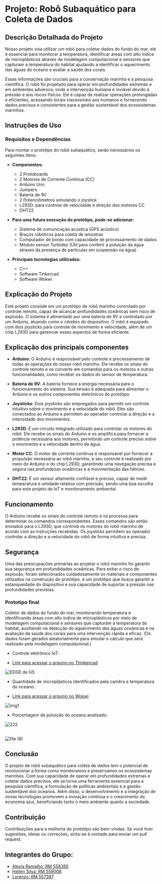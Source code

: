 # Projeto: Robô Subaquático para Coleta de Dados

## Descrição Detalhada do Projeto

Nosso projeto visa utilizar um robô para coletar dados do fundo do mar, ele é essencial para monitorar a temperatura, identificar áreas com alto índice de microplásticos através de modelagem computacional e sensores que capturam a temperatura do habitat ajudando a identificar o aquecimento das águas do oceano e avaliar a saúde dos corais. 

Essas informações são cruciais para a conservação marinha e a pesquisa científica. O robô foi projetado para operar em profundidades extremas e em ambientes adversos, onde a intervenção humana é inviável devido à pressão e aos riscos físicos. Ele é capaz de realizar operações prolongadas e eficientes, acessando locais inacessíveis aos humanos e fornecendo dados precisos e consistentes para a gestão sustentável dos ecossistemas marinhos.

## Instruções de Uso

### Requisitos e Dependências

Para montar o protótipo do robô subaquático, serão necessários os seguintes itens:

- **Componentes:**
  - 2 Protoboards
  - 2 Motores de Corrente Contínua (CC)
  - Arduino Uno
  - Jumpers
  - Bateria de 9V
  - 2 Potenciômetros simulando o joystick
  - L293D: para controle de velocidade e direção dos motores CC
  - DHT22

- **Para uma futura execução do protótipo, pode-se adicionar:**
  - Sistema de comunicação acústica (GPS acústico)
  - Braços robóticos para coleta de amostras 
  - Computador de bordo com capacidade de processamento de dados
  - Módulo sensor Turbidez (Útil para conferir a poluição da água atraves da presença de particulas em suspensão na água)

- **Principais tecnologias utilizadas:**
  - C++
  - Software Tinkercad
  - Software Wokwi


## Explicação do Projeto 

Este projeto consiste em um protótipo de robô marinho controlado por controle remoto, capaz de alcançar profundidades oceânicas sem risco de explosão. O sistema é alimentado por uma bateria de 9V e controlado por um Arduino, atuando como o cérebro do dispositivo. O robô é equipado com dois joysticks para controle de movimento e velocidade, além de um chip L293D para gerenciar esses aspectos de forma eficiente.

## Explicação dos principais componentes

- **Arduino**: O Arduino é responsável pelo controle e processamento de todas as operações do nosso robô marinho. Ele recebe os sinais do controle remoto e os converte em comandos para os motores e outras funcionalidades, como receber os dados do sensor de temperatura.
  
- **Bateria de 9V**: A bateria fornece a energia necessária para o funcionamento do sistema. Sua tensão é adequada para alimentar o Arduino e os outros componentes eletrônicos do protótipo.

- **Joysticks**: Dois joysticks são empregados para permitir um controle intuitivo sobre o movimento e a velocidade do robô. Eles são conectados ao Arduino e permitem ao operador controlar a direção e a intensidade dos movimentos.

- **L293D**: É um circuito integrado utilizado para controlar os motores do robô. Ele recebe os sinais do Arduino e os amplifica para fornecer a potência necessária aos motores, permitindo um controle preciso sobre o movimento e a velocidade dentro da água.

- **Motor CC**: O motor de corrente contínua é responsável por fornecer a propulsão necessária ao robô marinho, e seu controle é realizado por meio do Arduino e do chip L293D, garantindo uma navegação precisa e segura nas profundezas oceânicas e a movimentação das hélices.

- **DHT22**: É um sensor altamente confiável e preciso, capaz de medir temperatura e umidade relativa com precisão, sendo uma boa escolha para este projeto de IoT e monitoramento ambiental.

## Funcionamento

O Arduino recebe os sinais do controle remoto e os processa para determinar os comandos correspondentes. Esses comandos são então enviados para o L293D, que controla os motores do robô marinho de acordo com as instruções recebidas. Os joysticks permitem ao operador controlar a direção e a velocidade do robô de forma intuitiva e precisa.

## Segurança

Uma das preocupações primárias ao projetar o robô marinho foi garantir sua segurança em profundidades oceânicas. Para evitar o risco de explosão, foram selecionados cuidadosamente os materiais e componentes utilizados na construção do protótipo. é um protótipo que busca garantir a estanqueidade do dispositivo e sua capacidade de suportar a pressão nas profundidades previstas.


### Prototipo final 

Coletor de dados do fundo do mar, monitorando temperatura e identificando áreas com alto índice de microplásticos por meio de modelagem computacional e sensores que capturam a temperatura do habitat, auxiliando na detecção do aquecimento das águas oceânicas e na avaliação da saúde dos corais para uma intervenção rápida e eficaz. 
(Os dados foram gerados aleatoriamente para simular o cálculo que será realizado pela modelagem computacional.)




- Controle eletrônico IoT:
  
- [Link para acessar o arquino no Thinkercad](https://www.tinkercad.com/things/3uKhScYulXU-copy-of-edgegs1esr/editel?sharecode=n0zhJN7rcy7qgZrJtA66I9DSjXLWWNllsx8d4GIisNk)


  
![EDGE de GS ](https://github.com/hellen-silvaa/GS__edge_computing/assets/127620071/91e12b7c-9dbf-4cc7-9d0f-45fed4702ae5)




- Quantidade de microplásticos identificados pela camêra e temperatura do oceano:
  
- [Link para acessar o arquino no Wokwi](https://wokwi.com/projects/399439371914634241)

  
![img1](https://github.com/hellen-silvaa/GS__edge_computing/assets/127620071/7584c599-7483-4f98-a10b-981d52d6cd92)



- Porcentagem de poluição do oceano analisado:

![222](https://github.com/hellen-silvaa/GS__edge_computing/assets/127620071/f46d4944-97fa-43f0-83b2-cd92ce86f286)


## 
![file (6)](https://github.com/hellen-silvaa/GS__edge_computing/assets/127620071/3b23796e-75ec-4bb5-bc57-3552a4b09137)



## Conclusão
O projeto de robô subaquático para coleta de dados tem o potencial de revolucionar a forma como monitoramos e preservamos os ecossistemas marinhos. Com sua capacidade de operar em profundidades extremas e coletar dados precisos, ele se torna uma ferramenta essencial para a pesquisa científica, a formulação de políticas ambientais e a gestão sustentável dos oceanos. Além disso, o desenvolvimento e a integração de novas tecnologias promovem a inovação contínua e o crescimento da economia azul, beneficiando tanto o meio ambiente quanto a sociedade.

## Contribuição

Contribuições para a melhoria do protótipo são bem-vindas. Se você tiver sugestões, ideias ou correções, sinta-se à vontade para enviar um pull request.



## Integrantes do Grupo:

   - [ Alexia Ramalho: RM 558385 ](https://www.linkedin.com/in/alexia-ramalho-a81587260/)
   - [ Hellen Silva: RM 559008](https://www.linkedin.com/in/hellen-silva-/)
   - [ Lorenzo: RM 557397](https://www.linkedin.com/in/lorenzo-acquesta/)


